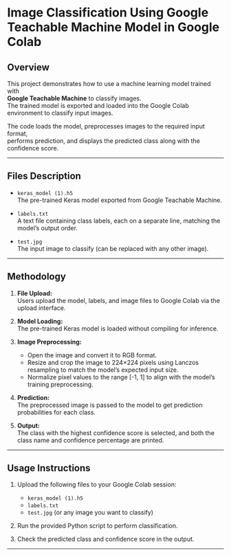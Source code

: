 # Image Classification Using Google Teachable Machine Model in Google Colab

## Overview

This project demonstrates how to use a machine learning model trained with  
**Google Teachable Machine** to classify images.  
The trained model is exported and loaded into the Google Colab environment to classify input images.

The code loads the model, preprocesses images to the required input format,  
performs prediction, and displays the predicted class along with the confidence score.

---

## Files Description

- `keras_model (1).h5`  
  The pre-trained Keras model exported from Google Teachable Machine.

- `labels.txt`  
  A text file containing class labels, each on a separate line, matching the model’s output order.

- `test.jpg`  
  The input image to classify (can be replaced with any other image).

---

## Methodology

1. **File Upload:**  
   Users upload the model, labels, and image files to Google Colab via the upload interface.

2. **Model Loading:**  
   The pre-trained Keras model is loaded without compiling for inference.

3. **Image Preprocessing:**  
   - Open the image and convert it to RGB format.  
   - Resize and crop the image to 224×224 pixels using Lanczos resampling to match the model’s expected input size.  
   - Normalize pixel values to the range [-1, 1] to align with the model’s training preprocessing.

4. **Prediction:**  
   The preprocessed image is passed to the model to get prediction probabilities for each class.

5. **Output:**  
   The class with the highest confidence score is selected, and both the class name and confidence percentage are printed.

---

## Usage Instructions

1. Upload the following files to your Google Colab session:  
   - `keras_model (1).h5`  
   - `labels.txt`  
   - `test.jpg` (or any image you want to classify)

2. Run the provided Python script to perform classification.

3. Check the predicted class and confidence score in the output.

---


